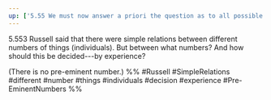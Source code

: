 ```yaml
---
up: ['5.55 We must now answer a priori the question as to all possible forms of the elementary propositions.']
---
```

5.553 Russell said that there were simple relations between different numbers of things (individuals). But between what numbers? And how should this be decided---by experience?

(There is no pre-eminent number.)
%%
#Russell #SimpleRelations #different #number #things #individuals #decision #experience #Pre-EminentNumbers %%